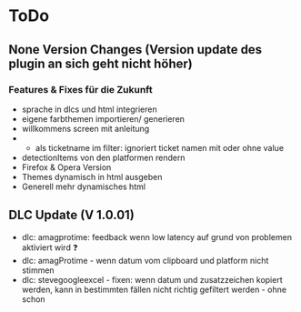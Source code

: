 # ToDo

## None Version Changes (Version update des plugin an sich geht nicht höher)

### Features & Fixes für die Zukunft
 
- sprache in dlcs und html integrieren
- eigene farbthemen importieren/ generieren
- willkommens screen mit anleitung
- * als ticketname im filter: ignoriert ticket namen mit oder ohne value
- detectionItems von den platformen rendern
- Firefox & Opera Version
- Themes dynamisch in html ausgeben
- Generell mehr dynamisches html

## DLC Update (V 1.0.01)
- dlc: amagprotime: feedback wenn low latency auf grund von problemen aktiviert wird ❓
- dlc: amagProtime - wenn datum vom clipboard und platform nicht stimmen
- dlc: stevegoogleexcel - fixen: wenn datum und zusatzzeichen kopiert werden, kann in bestimmten fällen nicht richtig gefiltert werden - ohne schon
